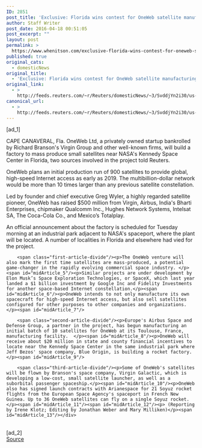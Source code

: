 ```yaml
---
ID: 2851
post_title: 'Exclusive: Florida wins contest for OneWeb satellite manufacturing facility &#8211; sources'
author: Staff Writer
post_date: 2016-04-18 00:51:05
post_excerpt: ""
layout: post
permalink: >
  https://www.whenitson.com/exclusive-florida-wins-contest-for-oneweb-satellite-manufacturing-facility-sources/
published: true
original_cats:
  - domesticNews
original_title:
  - 'Exclusive: Florida wins contest for OneWeb satellite manufacturing facility - sources'
original_link:
  - >
    http://feeds.reuters.com/~r/Reuters/domesticNews/~3/SvddjYn2i30/us-usa-oneweb-florida-exclusive-idUSKCN0XE17H
canonical_url:
  - >
    http://feeds.reuters.com/~r/Reuters/domesticNews/~3/SvddjYn2i30/us-usa-oneweb-florida-exclusive-idUSKCN0XE17H
---
```

 [ad_1]
<br><div id="articleText">
<span id="midArticle_start"/>

<span id="midArticle_0"/><span class="focusParagraph" readability="8"><p><span class="articleLocation">CAPE CANAVERAL, Fla.</span> OneWeb Ltd, a privately owned startup bankrolled by Richard Branson's Virgin Group and other well-known firms, will build a factory to mass produce small satellites near NASA's Kennedy Space Center in Florida, two sources involved in the project told Reuters. </p></span><span id="midArticle_1"/><p>OneWeb plans an initial production run of 900 satellites to provide global, high-speed Internet access as early as 2019. The multibillion-dollar network would be more than 10 times larger than any previous satellite constellation.</p><span id="midArticle_2"/><p>Led by founder and chief executive Greg Wyler, a highly regarded satellite pioneer, OneWeb has raised $500 million from Virgin, Airbus, India's Bharti Enterprises, chipmaker Qualcomm Inc., Hughes Network Systems, Intelsat SA, The Coca-Cola Co., and Mexico’s Totalplay.</p><span id="midArticle_3"/><p>An official announcement about the factory is scheduled for Tuesday morning at an industrial park adjacent to NASA's spaceport, where the plant will be located. A number of localities in Florida and elsewhere had vied for the project.</p><span id="midArticle_4"/>
        
        <span class="first-article-divide"/><p>The OneWeb venture will also mark the first time satellites are mass-produced, a potential game-changer in the rapidly evolving commercial space industry. </p><span id="midArticle_5"/><p>Similar projects are under development by Elon Musk’s Space Exploration Technologies, or SpaceX, which last year landed a $1 billion investment by Google Inc and Fidelity Investments for another space-based Internet constellation.</p><span id="midArticle_6"/><p>OneWeb intends to not only manufacture its own spacecraft for high-speed Internet access, but also sell satellites configured for other purposes to other companies and organizations.</p><span id="midArticle_7"/>
        
        <span class="second-article-divide"/><p>Europe's Airbus Space and Defense Group, a partner in the project, has begun manufacturing an initial batch of 10 satellites for OneWeb at its Toulouse, France, manufacturing facility.  </p><span id="midArticle_8"/><p>OneWeb will receive about $20 million in state and county financial incentives to locate near the Kennedy Space Center in the same industrial park where Jeff Bezos' space company, Blue Origin, is building a rocket factory. </p><span id="midArticle_9"/>
        
        <span class="third-article-divide"/><p>Some of OneWeb's satellites will be flown by Branson's space company, Virgin Galactic, which is developing a low-cost, small satellite launcher, as well as a suborbital passenger spaceship.</p><span id="midArticle_10"/><p>OneWeb also has signed launch contracts with Arianespace for 21 Soyuz rocket flights from the European Space Agency's spaceport in French New Guinea. Up to 36 OneWeb satellites can fly on a single Soyuz rocket. </p><span id="midArticle_11"/><span id="midArticle_12"/><p> (Reporting by Irene Klotz; Editing by Jonathan Weber and Mary Milliken)</p><span id="midArticle_13"/></div>
<br>[ad_2]
<br><a href="http://feeds.reuters.com/~r/Reuters/domesticNews/~3/SvddjYn2i30/us-usa-oneweb-florida-exclusive-idUSKCN0XE17H">Source </a>